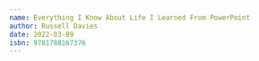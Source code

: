 ```yaml
---
name: Everything I Know About Life I Learned From PowerPoint
author: Russell Davies
date: 2022-03-09
isbn: 9781788167376
---
```

